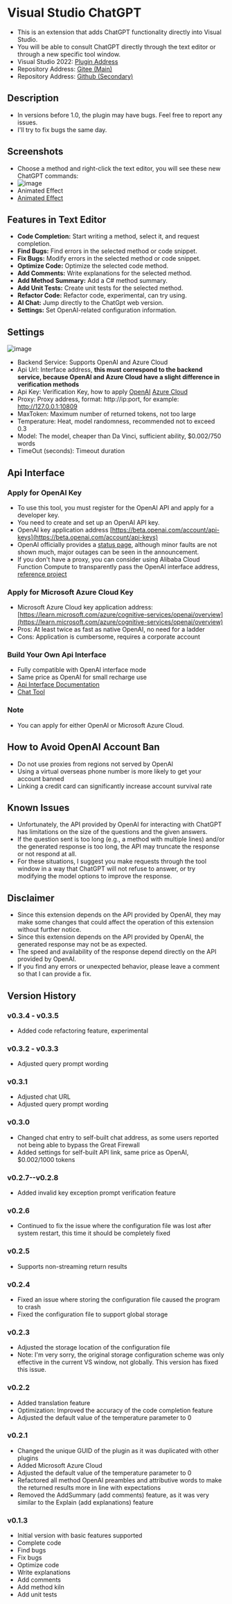 # Visual Studio ChatGPT
- This is an extension that adds ChatGPT functionality directly into Visual Studio.
- You will be able to consult ChatGPT directly through the text editor or through a new specific tool window.
- Visual Studio 2022: [Plugin Address](https://marketplace.visualstudio.com/items?itemName=MogoVsixRightMenu1.VisualStudioChatGpt)
- Repository Address: [Gitee (Main)](https://gitee.com/wangshuyu/visual-studio-chat-gpt)
- Repository Address: [Github (Secondary)](https://github.com/wangshuyu/VisualStudioChatGpt)

## Description
- In versions before 1.0, the plugin may have bugs. Feel free to report any issues.
- I'll try to fix bugs the same day.

## Screenshots
- Choose a method and right-click the text editor, you will see these new ChatGPT commands:
- ![image](https://images001.wangshuyu.top/Images001/2023/0821/151003346.png)
- Animated Effect
- [Animated Effect](https://gitee.com/wangshuyu/visual-studio-chat-gpt/blob/master/VisualStudioChatGpt/Resources/vschatgpt2022.gif)

## Features in Text Editor
- **Code Completion:** Start writing a method, select it, and request completion.
- **Find Bugs:** Find errors in the selected method or code snippet.
- **Fix Bugs:** Modify errors in the selected method or code snippet.
- **Optimize Code:** Optimize the selected code method.
- **Add Comments:** Write explanations for the selected method.
- **Add Method Summary:** Add a C# method summary.
- **Add Unit Tests:** Create unit tests for the selected method.
- **Refactor Code:** Refactor code, experimental, can try using.
- **AI Chat:** Jump directly to the ChatGpt web version.
- **Settings:** Set OpenAI-related configuration information.

## Settings
![image](https://images001.wangshuyu.top/Images001/2023/0531/164701930.png)
- Backend Service: Supports OpenAI and Azure Cloud
- Api Url: Interface address, **this must correspond to the backend service, because OpenAI and Azure Cloud have a slight difference in verification methods**
- Api Key: Verification Key, how to apply [OpenAI](https://beta.openai.com/account/api-keys) [Azure Cloud](https://learn.microsoft.com/azure/cognitive-services/openai/overview)
- Proxy: Proxy address, format: http://ip:port, for example: http://127.0.0.1:10809
- MaxToken: Maximum number of returned tokens, not too large
- Temperature: Heat, model randomness, recommended not to exceed 0.3
- Model: The model, cheaper than Da Vinci, sufficient ability, $0.002/750 words
- TimeOut (seconds): Timeout duration

## Api Interface
### Apply for OpenAI Key
- To use this tool, you must register for the OpenAI API and apply for a developer key.
- You need to create and set up an OpenAI API key.
- OpenAI key application address [https://beta.openai.com/account/api-keys](https://beta.openai.com/account/api-keys)
- OpenAI officially provides a [status page](https://status.openai.com/), although minor faults are not shown much, major outages can be seen in the announcement.
- If you don't have a proxy, you can consider using Alibaba Cloud Function Compute to transparently pass the OpenAI interface address, [reference project](https://github.com/dyc87112/OpenAIProxy)

### Apply for Microsoft Azure Cloud Key
- Microsoft Azure Cloud key application address: [https://learn.microsoft.com/azure/cognitive-services/openai/overview](https://learn.microsoft.com/azure/cognitive-services/openai/overview)
- Pros: At least twice as fast as native OpenAI, no need for a ladder
- Cons: Application is cumbersome, requires a corporate account

### Build Your Own Api Interface
- Fully compatible with OpenAI interface mode
- Same price as OpenAI for small recharge use
- [Api Interface Documentation](https://chat.wangshuyu.top/#/ApiDoc)
- [Chat Tool](https://chat.wangshuyu.top/)

### Note
- You can apply for either OpenAI or Microsoft Azure Cloud.

## How to Avoid OpenAI Account Ban
- Do not use proxies from regions not served by OpenAI
- Using a virtual overseas phone number is more likely to get your account banned
- Linking a credit card can significantly increase account survival rate

## Known Issues
- Unfortunately, the API provided by OpenAI for interacting with ChatGPT has limitations on the size of the questions and the given answers.
- If the question sent is too long (e.g., a method with multiple lines) and/or the generated response is too long, the API may truncate the response or not respond at all.
- For these situations, I suggest you make requests through the tool window in a way that ChatGPT will not refuse to answer, or try modifying the model options to improve the response.

## Disclaimer
- Since this extension depends on the API provided by OpenAI, they may make some changes that could affect the operation of this extension without further notice.
- Since this extension depends on the API provided by OpenAI, the generated response may not be as expected.
- The speed and availability of the response depend directly on the API provided by OpenAI.
- If you find any errors or unexpected behavior, please leave a comment so that I can provide a fix.

## Version History
### v0.3.4 - v0.3.5
- Added code refactoring feature, experimental

### v0.3.2 - v0.3.3
- Adjusted query prompt wording

### v0.3.1
- Adjusted chat URL
- Adjusted query prompt wording

### v0.3.0
- Changed chat entry to self-built chat address, as some users reported not being able to bypass the Great Firewall
- Added settings for self-built API link, same price as OpenAI, $0.002/1000 tokens

### v0.2.7--v0.2.8
- Added invalid key exception prompt verification feature

### v0.2.6
- Continued to fix the issue where the configuration file was lost after system restart, this time it should be completely fixed

### v0.2.5
- Supports non-streaming return results

### v0.2.4
- Fixed an issue where storing the configuration file caused the program to crash
- Fixed the configuration file to support global storage

### v0.2.3
- Adjusted the storage location of the configuration file
- Note: I'm very sorry, the original storage configuration scheme was only effective in the current VS window, not globally. This version has fixed this issue.

### v0.2.2
- Added translation feature
- Optimization: Improved the accuracy of the code completion feature
- Adjusted the default value of the temperature parameter to 0

### v0.2.1
- Changed the unique GUID of the plugin as it was duplicated with other plugins
- Added Microsoft Azure Cloud
- Adjusted the default value of the temperature parameter to 0
- Refactored all method OpenAI preambles and attributive words to make the returned results more in line with expectations
- Removed the AddSummary (add comments) feature, as it was very similar to the Explain (add explanations) feature

### v0.1.3
- Initial version with basic features supported
- Complete code
- Find bugs
- Fix bugs
- Optimize code
- Write explanations
- Add comments
- Add method kiln
- Add unit tests
